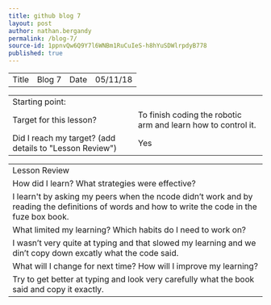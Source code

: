 ```yaml
---
title: github blog 7
layout: post
author: nathan.bergandy
permalink: /blog-7/
source-id: 1ppnvQw6Q9Y7l6WNBm1RuCuIeS-h8hYuSDWlrpdyB778
published: true
---
```

<table>
  <tr>
    <td>Title</td>
    <td>Blog 7</td>
    <td>Date</td>
    <td>05/11/18</td>
  </tr>
</table>


<table>
  <tr>
    <td>Starting point:</td>
    <td></td>
  </tr>
  <tr>
    <td>Target for this lesson?</td>
    <td>To finish coding the robotic arm and learn how to control it.</td>
  </tr>
  <tr>
    <td>Did I reach my target? 
(add details to "Lesson Review")</td>
    <td> Yes </td>
  </tr>
</table>


<table>
  <tr>
    <td>Lesson Review</td>
  </tr>
  <tr>
    <td>How did I learn? What strategies were effective? </td>
  </tr>
  <tr>
    <td>I learn't by asking my peers when the ncode didn’t work and by reading the definitions of words and how to write the code in the fuze box book.</td>
  </tr>
  <tr>
    <td>What limited my learning? Which habits do I need to work on? </td>
  </tr>
  <tr>
    <td>I wasn’t very quite at typing and that slowed my learning and we din’t copy down excatly what the code said.</td>
  </tr>
  <tr>
    <td>What will I change for next time? How will I improve my learning?</td>
  </tr>
  <tr>
    <td>Try to get better at typing and look very carefully what the book said and copy it exactly.</td>
  </tr>
</table>


